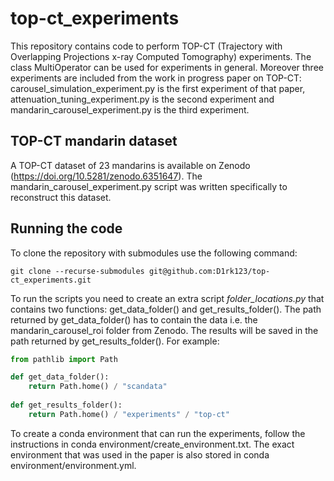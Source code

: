 # top-ct_experiments

This repository contains code to perform TOP-CT (Trajectory with Overlapping Projections x-ray Computed Tomography) experiments. The class MultiOperator can be used for experiments in general. Moreover three experiments are included from the work in progress paper on TOP-CT: carousel\_simulation\_experiment.py is the first experiment of that paper, attenuation\_tuning\_experiment.py is the second experiment and mandarin\_carousel\_experiment.py is the third experiment.

## TOP-CT mandarin dataset
A TOP-CT dataset of 23 mandarins is available on Zenodo (https://doi.org/10.5281/zenodo.6351647). The mandarin\_carousel\_experiment.py script was written specifically to reconstruct this dataset.

## Running the code
To clone the repository with submodules use the following command:
```
git clone --recurse-submodules git@github.com:D1rk123/top-ct_experiments.git
```

To run the scripts you need to create an extra script *folder_locations.py* that contains two functions: get\_data\_folder() and get\_results\_folder(). The path returned by get\_data\_folder() has to contain the data i.e. the mandarin_carousel_roi folder from Zenodo. The results will be saved in the path returned by get\_results\_folder(). For example:
```python
from pathlib import Path

def get_data_folder():
    return Path.home() / "scandata"
    
def get_results_folder():
    return Path.home() / "experiments" / "top-ct"
```

To create a conda environment that can run the experiments, follow the instructions in conda environment/create_environment.txt. The exact environment that was used in the paper is also stored in conda environment/environment.yml.
